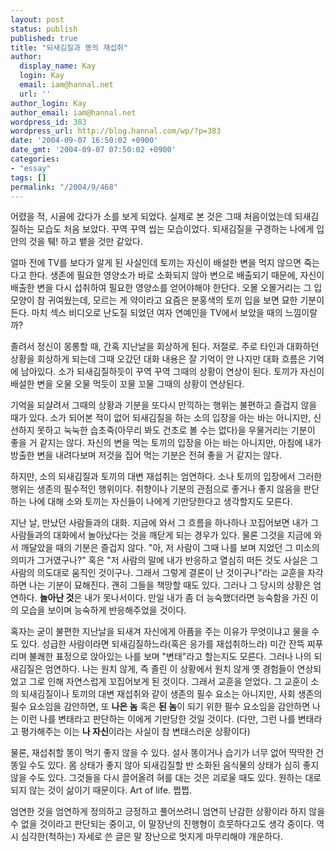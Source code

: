 ```yaml
---
layout: post
status: publish
published: true
title: "되새김질과 똥의 재섭취"
author:
  display_name: Kay
  login: Kay
  email: iam@hannal.net
  url: ''
author_login: Kay
author_email: iam@hannal.net
wordpress_id: 383
wordpress_url: http://blog.hannal.com/wp/?p=383
date: '2004-09-07 16:50:02 +0900'
date_gmt: '2004-09-07 07:50:02 +0900'
categories:
- "essay"
tags: []
permalink: "/2004/9/468"
---
```

<p>어렸을 적, 시골에 갔다가 소를 보게 되었다. 실제로 본 것은 그때 처음이었는데 되새김질하는 모습도 처음 보았다. 꾸역 꾸역 씹는 모습이었다. 되새김질을 구경하는 나에게 입안의 것을 퉤! 하고 뱉을 것만 같았다.</p>
<p>얼마 전에 TV를 보다가 알게 된 사실인데 토끼는 자신이 배설한 변을 먹지 않으면 죽는다고 한다. 생존에 필요한 영양소가 바로 소화되지 않아 변으로 배출되기 때문에, 자신이 배출한 변을 다시 섭취하여 필요한 영양소를 얻어야해야 한단다. 오몰 오몰거리는 그 입 모양이 참 귀여웠는데, 모르는 게 약이라고 요즘은 분홍색의 토끼 입을 보면 묘한 기분이 든다. 마치 섹스 비디오로 난도질 되었던 여자 연예인을 TV에서 보았을 때의 느낌이랄까?</p>
<p>졸려서 정신이 몽롱할 때, 간혹 지난날을 회상하게 된다. 저절로. 주로 타인과 대화하던 상황을 회상하게 되는데 그때 오갔던 대화 내용은 잘 기억이 안 나지만 대화 흐름은 기억에 남아있다. 소가 되새김질하듯이 꾸역 꾸역 그때의 상황이 연상이 된다. 토끼가 자신이 배설한 변을 오물 오물 먹듯이 꼬물 꼬물 그때의 상황이 연상된다.</p>
<p>기억을 되살려서 그때의 상황과 기분을 또다시 만끽하는 행위는 불편하고 즐겁지 않을 때가 있다. 소가 되어본 적이 없어 되새김질을 하는 소의 입장을 아는 바는 아니지만, 신선하지 못하고 눅눅한 습초죽(아무리 봐도 건초로 볼 수는 없다)을 우물거리는 기분이 좋을 거 같지는 않다. 자신의 변을 먹는 토끼의 입장을 아는 바는 아니지만, 아침에 내가 방출한 변을 내려다보며 저것을 집어 먹는 기분은 전혀 좋을 거 같지는 않다.</p>
<p>하지만, 소의 되새김질과 토끼의 대변 재섭취는 엄연하다. 소나 토끼의 입장에서 그러한 행위는 생존의 필수적인 행위이다. 취향이나 기분의 관점으로 좋거나 좋지 않음을 판단하는 나에 대해 소와 토끼는 자신들이 나에게 기만당한다고 생각할지도 모른다.</p>
<p>지난 날, 만났던 사람들과의 대화. 지금에 와서 그 흐름을 하나하나 꼬집어보면 내가 그 사람들과의 대화에서 놀아났다는 것을 깨닫게 되는 경우가 있다. 물론 그것을 지금에 와서 깨달았을 때의 기분은 즐겁지 않다. "아, 저 사람이 그때 나를 보며 지었던 그 미소의 의미가 그거였구나?" 혹은 "저 사람의 말에 내가 반응하고 열심히 떠든 것도 사실은 그 사람의 의도대로 움직인 것이구나. 그래서 그렇게 결론이 난 것이구나"라는 교훈을 자각하면 나는 기분이 묘해진다. 괜히 그들을 책망할 때도 있다. 그러나 그 당시의 상황은 엄연하다. <b>놀아난 것</b>은 내가 못나서이다. 만일 내가 좀 더 능숙했더라면 능숙함을 가진 이의 모습을 보이며 능숙하게 반응해주었을 것이다.</p>
<p>혹자는 굳이 불편한 지난날을 되새겨 자신에게 아픔을 주는 이유가 무엇이냐고 물을 수도 있다. 성급한 사람이라면 되새김질하느라(혹은 응가를 재섭취하느라) 미간 잔뜩 찌푸리며 불쾌한 표정으로 앉아있는 나를 보며 "변태"라고 할는지도 모른다. 그러나 나의 되새김질은 엄연하다. 나는 원치 않게, 즉 졸린 이 상황에서 원치 않게 옛 경험들이 연상되었고 그로 인해 자연스럽게 꼬집어보게 된 것이다. 그래서 교훈을 얻었다. 그 교훈이 소의 되새김질이나 토끼의 대변 재섭취와 같이 생존의 필수 요소는 아니지만, 사회 생존의 필수 요소임을 감안하면, 또 <b>나은 놈</b> 혹은 <b>된 놈</b>이 되기 위한 필수 요소임을 감안하면 나는 이런 나를 변태라고 판단하는 이에게 기만당한 것일 것이다. (다만, 그런 나를 변태라고 평가해주는 이는 <b>나 자신</b>이라는 사실이 참 변태스러운 상황이다)</p>
<p>물론, 재섭취할 똥이 먹기 좋지 않을 수 있다. 설사 똥이거나 습기가 너무 없어 딱딱한 건똥일 수도 있다. 몸 상태가 좋지 않아 되새김질할 반 소화된 음식물의 상태가 심히 좋지 않을 수도 있다. 그것들을 다시 끌어올려 혀를 대는 것은 괴로울 때도 있다. 원하는 대로 되지 않는 것이 삶이기 때문이다. Art of life. 쩝쩝.</p>
<p>엄연한 것을 엄연하게 정의하고 긍정하고 풀어쓰려니 엄연히 난감한 상황이라 하지 않을 수 없을 것이라고 판단되는 중이고, 이 말장난의 진행형이 흐뭇하다고도 생각 중이다. 역시 심각한(척하는) 자세로 쓴 글은 말 장난으로 멋지게 마무리해야 개운하다.</p>
